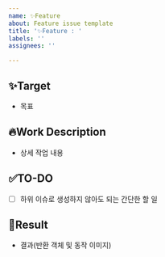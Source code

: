 ```yaml
---
name: ✨Feature
about: Feature issue template
title: '✨Feature : '
labels: ''
assignees: ''

---
```


## ✨Target
- 목표

## 🔥Work Description
- 상세 작업 내용

## ✅TO-DO
- [ ] 하위 이슈로 생성하지 않아도 되는 간단한 할 일

## 🚀Result
- 결과(반환 객체 및 동작 이미지)

